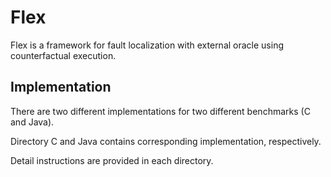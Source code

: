# Flex

Flex is a framework for fault localization with external oracle using counterfactual execution.

## Implementation

There are two different implementations for two different benchmarks (C and Java).

Directory C and Java contains corresponding implementation, respectively.

Detail instructions are provided in each directory.

